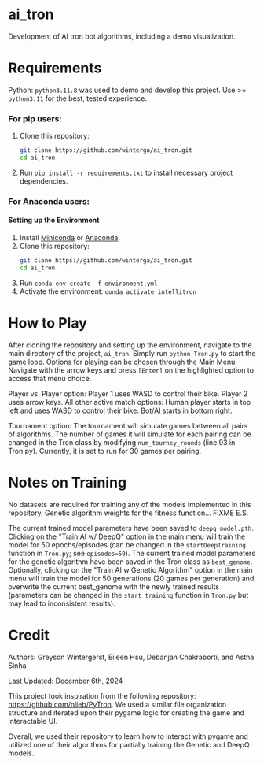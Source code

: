 # ai_tron
Development of AI tron bot algorithms, including a demo visualization. 

# Requirements
Python: `python3.11.8` was used to demo and develop this project. Use >= `python3.11` for the best, tested experience.

### For pip users: 
1. Clone this repository:
   ```bash
   git clone https://github.com/winterga/ai_tron.git
   cd ai_tron
2. Run `pip install -r requirements.txt` to install necessary project dependencies.

### For Anaconda users:
#### Setting up the Environment
1. Install [Miniconda](https://docs.conda.io/en/latest/miniconda.html) or [Anaconda](https://www.anaconda.com/).
2. Clone this repository:
   ```bash
   git clone https://github.com/winterga/ai_tron.git
   cd ai_tron
3. Run `conda env create -f environment.yml`
4. Activate the environment: `conda activate intellitron`


# How to Play
After cloning the repository and setting up the environment, navigate to the main directory of the project, `ai_tron`. 
Simply run `python Tron.py` to start the game loop. Options for playing can be chosen through the Main Menu.
Navigate with the arrow keys and press `[Enter]` on the highlighted option to access that menu choice.

Player vs. Player option: Player 1 uses WASD to control their bike. Player 2 uses arrow keys.
All other active match options: Human player starts in top left and uses WASD to control their bike. Bot/AI starts in bottom right.

Tournament option: The tournament will simulate games between all pairs of algorithms. The number of games it will simulate for each pairing can be changed in the Tron class by modifying `num_tourney_rounds` (line 93 in Tron.py). Currently, it is set to run for 30 games per pairing.

# Notes on Training
No datasets are required for training any of the models implemented in this repository. Genetic algorithm weights for the fitness function... FIXME E.S.

The current trained model parameters have been saved to `deepq_model.pth`. Clicking on the "Train AI w/ DeepQ" option in the main menu will train the model
for 50 epochs/episodes (can be changed in the `startDeepTraining` function in `Tron.py`; see `episodes=50`).
The current trained model parameters for the genetic algorithm have been saved in the Tron class as `best_genome`. Optionally, clicking on the "Train AI w Genetic Algorithm" option in the main menu will train the model for 50 generations (20 games per generation) and overwrite the current best_genome with the newly trained results (parameters can be changed in the `start_training` function in `Tron.py` but may lead to inconsistent results).

# Credit
Authors: Greyson Wintergerst, Eileen Hsu, Debanjan Chakraborti, and Astha Sinha

Last Updated: December 6th, 2024

This project took inspiration from the following repository: https://github.com/nlieb/PyTron.
We used a similar file organization structure and iterated upon their pygame logic for creating the game and
interactable UI.

Overall, we used their repository to learn how to interact with pygame and utilized one of their algorithms for partially training
the Genetic and DeepQ models.
